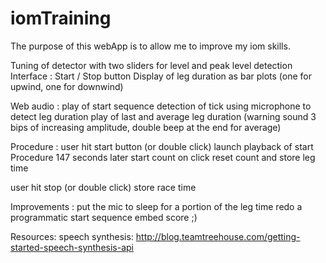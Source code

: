 # iomTraining

The purpose of this webApp is to allow me to improve my iom skills.

Tuning of detector with two sliders for level and peak level detection
Interface :
 Start / Stop button
 Display of leg duration as bar plots (one for upwind, one for downwind)

Web audio :
  play of start sequence
  detection of tick using microphone to detect leg duration
  play of last and average leg duration (warning sound 3 bips of increasing amplitude, double beep at the end for average)

Procedure :
 user hit start button (or double click)
 launch playback of start Procedure
 147 seconds later start count
 on click reset count and store leg time

 user hit stop (or double click) store race time

Improvements :
  put the mic to sleep for a portion of the leg time
  redo a programmatic start sequence
  embed score ;)

Resources:
 speech synthesis: http://blog.teamtreehouse.com/getting-started-speech-synthesis-api
